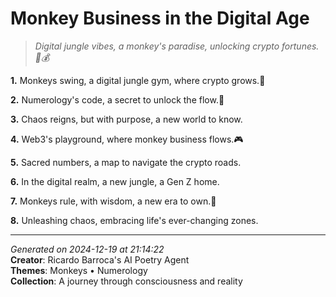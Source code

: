 # Monkey Business in the Digital Age

> *Digital jungle vibes, a monkey's paradise, unlocking crypto fortunes. 🍌💰*

**1.** Monkeys swing, a digital jungle gym, where crypto grows.🌴


**2.** Numerology's code, a secret to unlock the flow.🔑


**3.** Chaos reigns, but with purpose, a new world to know.


**4.** Web3's playground, where monkey business flows.🎮


**5.** Sacred numbers, a map to navigate the crypto roads.


**6.** In the digital realm, a new jungle, a Gen Z home.


**7.** Monkeys rule, with wisdom, a new era to own.🐒


**8.** Unleashing chaos, embracing life's ever-changing zones.



---

*Generated on 2024-12-19 at 21:14:22*  
**Creator**: Ricardo Barroca's AI Poetry Agent  
**Themes**: Monkeys • Numerology  
**Collection**: A journey through consciousness and reality